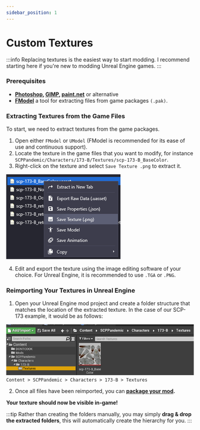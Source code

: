 ```yaml
---
sidebar_position: 1
---
```


# Custom Textures

:::info
Replacing textures is the easiest way to start modding. I recommend starting here if you're new to modding Unreal Engine games.
:::

### Prerequisites

* **[Photoshop](https://www.adobe.com/products/photoshop.html), [GIMP](https://www.gimp.org), [paint.net](https://www.getpaint.net)** or alternative
* **[FModel](https://fmodel.app)** a tool for extracting files from game packages `(.pak)`.

### Extracting Textures from the Game Files

To start, we need to extract textures from the game packages.

1. Open either `FModel` or `UModel` (FModel is recommended for its ease of use and continuous support).
2. Locate the texture in the game files that you want to modify, for instance `SCPPandemic/Characters/173-B/Textures/scp-173-B_BaseColor`.
3. Right-click on the texture and select `Save Texture .png` to extract it.

![extracttexture.png](assets/extracttexture.png)

4. Edit and export the texture using the image editing software of your choice. For Unreal Engine, it is recommended to use `.TGA` or `.PNG`.

### Reimporting Your Textures in Unreal Engine

1. Open your Unreal Engine mod project and create a folder structure that matches the location of the extracted texture. In the case of our SCP-173 example, it would be as follows:

![folderhierarchy.png](assets/folderhierarchy.png)
`Content > SCPPandemic > Characters > 173-B > Textures`

2. Once all files have been reimported, you can **[package your mod](../creatingpackages/index.md).**

**Your texture should now be visible in-game!**

:::tip
Rather than creating the folders manually, you may simply **drag & drop the extracted folders**, this will automatically create the hierarchy for you.
:::

